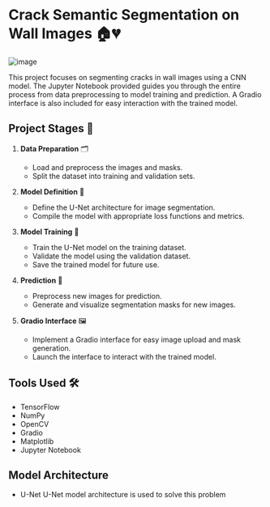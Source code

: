 # Crack Semantic Segmentation on Wall Images 🏠💔

![image](https://github.com/user-attachments/assets/891918c1-e40d-40c2-b0c4-fb0b6839b81e)



This project focuses on segmenting cracks in wall images using a CNN model. The Jupyter Notebook provided guides you through the entire process from data preprocessing to model training and prediction. A Gradio interface is also included for easy interaction with the trained model.

## Project Stages 🚀
1. **Data Preparation** 🗂️
   - Load and preprocess the images and masks.
   - Split the dataset into training and validation sets.

2. **Model Definition** 🧠
   - Define the U-Net architecture for image segmentation.
   - Compile the model with appropriate loss functions and metrics.

3. **Model Training** 🔧
   - Train the U-Net model on the training dataset.
   - Validate the model using the validation dataset.
   - Save the trained model for future use.

4. **Prediction** 🔮
   - Preprocess new images for prediction.
   - Generate and visualize segmentation masks for new images.

5. **Gradio Interface** 🖼️
   - Implement a Gradio interface for easy image upload and mask generation.
   - Launch the interface to interact with the trained model.

## Tools Used 🛠️
- TensorFlow
- NumPy
- OpenCV
- Gradio
- Matplotlib
- Jupyter Notebook

## Model Architecture 
- U-Net
  U-Net model architecture is used to solve this problem
  
